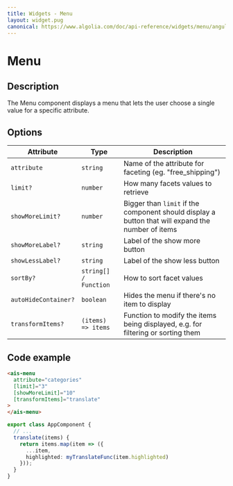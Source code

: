 ```yaml
---
title: Widgets - Menu
layout: widget.pug
canonical: https://www.algolia.com/doc/api-reference/widgets/menu/angular/
---
```


# Menu

## Description

The Menu component displays a menu that lets the user choose a single value for a specific attribute.

## Options

| Attribute            | Type                  | Description
| -                    | -                     | -
| `attribute`          | `string`              | Name of the attribute for faceting (eg. "free_shipping")
| `limit?`             | `number`              | How many facets values to retrieve
| `showMoreLimit?`     | `number`              | Bigger than `limit` if the component should display a button that will expand the number of items
| `showMoreLabel?`     | `string`              | Label of the show more button
| `showLessLabel?`     | `string`              | Label of the show less button
| `sortBy?`            | `string[] / Function` | How to sort facet values
| `autoHideContainer?` | `boolean`             | Hides the menu if there's no item to display
| `transformItems?`    | `(items) => items`    | Function to modify the items being displayed, e.g. for filtering or sorting them

## Code example

```html
<ais-menu
  attribute="categories"
  [limit]="3"
  [showMoreLimit]="10"
  [transformItems]="translate"
>
</ais-menu>
```
```ts
export class AppComponent {
  // ...
  translate(items) {
    return items.map(item => ({
      ...item,
      highlighted: myTranslateFunc(item.highlighted)
    }));
  }
}
```
